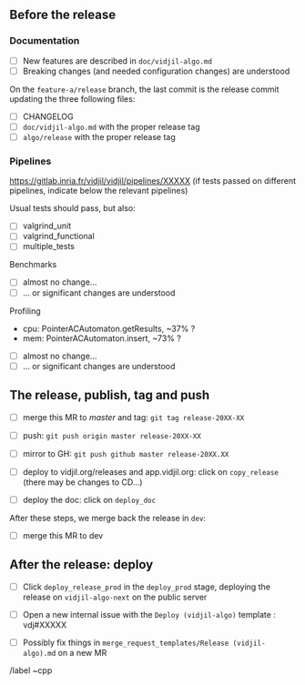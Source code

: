 
## Before the release

### Documentation

* [ ] New features are described in `doc/vidjil-algo.md`
* [ ] Breaking changes (and needed configuration changes) are understood
 
On the `feature-a/release` branch, the last commit is the release commit updating the three following files:
 * [ ] CHANGELOG
 * [ ] `doc/vidjil-algo.md` with the proper release tag
 * [ ] `algo/release` with the proper release tag

### Pipelines

https://gitlab.inria.fr/vidjil/vidjil/pipelines/XXXXX
(if tests passed on different pipelines, indicate below the relevant pipelines)

Usual tests should pass, but also:
* [ ] valgrind_unit
* [ ] valgrind_functional
* [ ] multiple_tests

Benchmarks
* [ ] almost no change...
* [ ] ... or significant changes are understood

Profiling
* cpu: PointerACAutomaton.getResults, ~37% ?
* mem: PointerACAutomaton.insert, ~73% ?
* [ ] almost no change...
* [ ] ... or significant changes are understood

## The release, publish, tag and push

* [ ] merge this MR to *master* and tag: `git tag release-20XX-XX` 
* [ ] push: `git push origin master release-20XX-XX`
* [ ] mirror to GH: `git push github master release-20XX.XX`
* [ ] deploy to vidjil.org/releases and app.vidjil.org: click on `copy_release` (there may be changes to CD...)
* [ ] deploy the doc: click on `deploy_doc`


After these steps, we merge back the release in `dev`:
* [ ] merge this MR to dev

## After the release: deploy

* [ ] Click `deploy_release_prod` in the `deploy_prod` stage, deploying the release on `vidjil-algo-next` on the public server
* [ ] Open a new internal issue with the `Deploy (vidjil-algo)` template : vdj#XXXXX

* [ ] Possibly fix things in `merge_request_templates/Release (vidjil-algo).md` on a new MR

/label ~cpp

